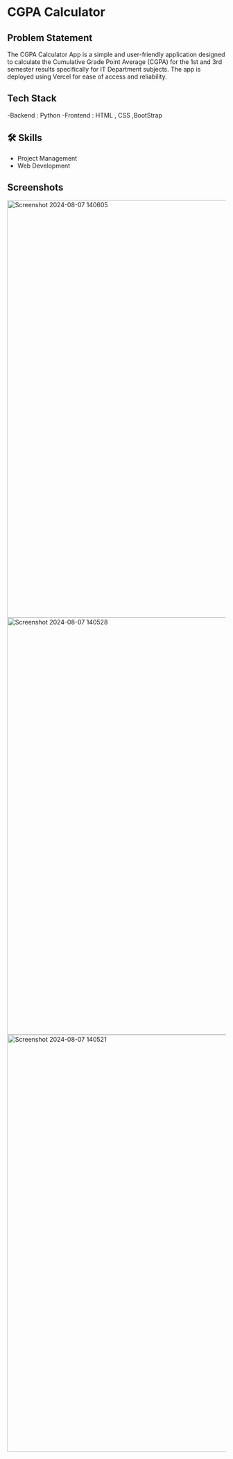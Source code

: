 
# CGPA Calculator




## Problem Statement

The CGPA Calculator App is a simple and user-friendly application designed to calculate the Cumulative Grade Point Average (CGPA) for the 1st and 3rd semester results specifically for IT Department subjects. The app is deployed using Vercel for ease of access and reliability.

## Tech Stack
-Backend : Python
-Frontend : HTML , CSS ,BootStrap



## 🛠 Skills
- Project Management 
- Web Development

## Screenshots
<img width="960" alt="Screenshot 2024-08-07 140605" src="https://github.com/user-attachments/assets/798cba17-24de-4389-b192-7100a2e484da">
<img width="960" alt="Screenshot 2024-08-07 140528" src="https://github.com/user-attachments/assets/d0962dc0-538a-4100-8da9-6d9547059aa5">
<img width="960" alt="Screenshot 2024-08-07 140521" src="https://github.com/user-attachments/assets/deb7d94c-a696-44f1-89f8-a0fac4e56973">

